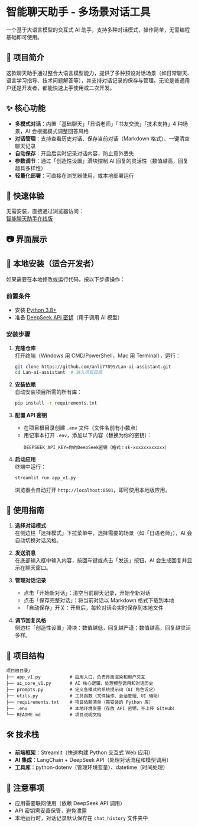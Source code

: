 # 智能聊天助手 - 多场景对话工具

一个基于大语言模型的交互式 AI 助手，支持多种对话模式，操作简单，无需编程基础即可使用。


## 🌟 项目简介

这款聊天助手通过整合大语言模型能力，提供了多种预设对话场景（如日常聊天、语言学习指导、技术问题解答等），并支持对话记录的保存与管理。无论是普通用户还是开发者，都能快速上手使用或二次开发。


## ✨ 核心功能

- **多模式对话**：内置「基础聊天」「日语老师」「书友交流」「技术支持」4 种场景，AI 会根据模式调整回答风格
- **对话管理**：支持查看历史对话、保存当前对话（Markdown 格式）、一键清空聊天记录
- **自动保存**：开启后实时记录对话内容，防止意外丢失
- **参数调节**：通过「创造性设置」滑块控制 AI 回复的灵活性（数值越高，回复越具多样性）
- **轻量化部署**：可直接在浏览器使用，或本地部署运行


## 🚀 快速体验

无需安装，直接通过浏览器访问：  
[智能聊天助手在线版](https://lan-ai-assistant-jzjowjysvg2yz67ocd6apx.streamlit.app/)  


## 📷 界面展示


## 🔧 本地安装（适合开发者）

如果需要在本地修改或运行代码，按以下步骤操作：

### 前置条件
- 安装 [Python 3.8+](https://www.python.org/downloads/)
- 准备 [DeepSeek API 密钥](https://www.deepseek.com/)（用于调用 AI 模型）


### 安装步骤

1. **克隆仓库**  
   打开终端（Windows 用 CMD/PowerShell，Mac 用 Terminal），运行：  
   ```bash
   git clone https://github.com/anli77099/Lan-ai-assistant.git
   cd Lan-ai-assistant  # 进入项目目录
   ```

2. **安装依赖**  
   自动安装项目所需的所有库：  
   ```bash
   pip install -r requirements.txt
   ```

3. **配置 API 密钥**  
   - 在项目根目录创建 `.env` 文件（文件名前有小数点）  
   - 用记事本打开 `.env`，添加以下内容（替换为你的密钥）：  
     ```env
     DEEPSEEK_API_KEY=你的DeepSeek密钥（格式：sk-xxxxxxxxxxxx）
     ```

4. **启动应用**  
   终端中运行：  
   ```bash
   streamlit run app_v1.py
   ```
   浏览器会自动打开 `http://localhost:8501`，即可使用本地版应用。


## 📖 使用指南

1. **选择对话模式**  
   在侧边栏「选择模式」下拉菜单中，选择需要的场景（如「日语老师」），AI 会自动切换对话风格。

2. **发送消息**  
   在底部输入框中输入内容，按回车键或点击「发送」按钮，AI 会生成回复并显示在聊天窗口。

3. **管理对话记录**  
   - 点击「开始新对话」：清空当前聊天记录，开始全新对话  
   - 点击「保存完整对话」：将当前对话以 Markdown 格式下载到本地  
   - 「自动保存」开关：开启后，每轮对话会实时保存到本地文件  

4. **调节回复风格**  
   侧边栏「创造性设置」滑块：数值越低，回复越严谨；数值越高，回复越灵活多样。


## 📂 项目结构

```
项目根目录/
├── app_v1.py           # 应用入口，负责界面渲染和用户交互
├── ai_core_v1.py       # AI 核心逻辑，处理模型调用和对话历史
├── prompts.py          # 定义各模式的系统提示词（AI 角色设定）
├── utils.py            # 工具函数（文件操作、会话管理、UI 辅助）
├── requirements.txt    # 项目依赖清单（需安装的 Python 库）
├── .env                # 本地环境变量（存放 API 密钥，不上传 GitHub）
└── README.md           # 项目说明文档
```


## 🛠️ 技术栈

- **前端框架**：Streamlit（快速构建 Python 交互式 Web 应用）
- **AI 集成**：LangChain + DeepSeek API（处理对话流程和模型调用）
- **工具库**：python-dotenv（管理环境变量）、datetime（时间处理）


## 📌 注意事项

- 应用需要联网使用（依赖 DeepSeek API 调用）
- API 密钥需妥善保管，避免泄露
- 本地运行时，对话记录默认保存在 `chat_history` 文件夹中

